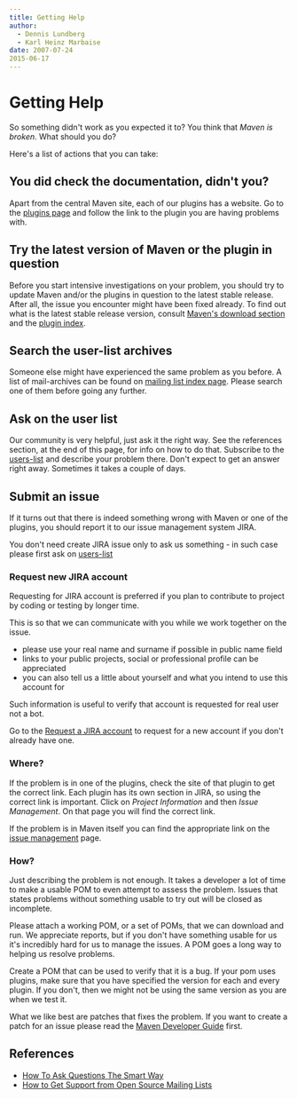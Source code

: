 ```yaml
---
title: Getting Help
author: 
  - Dennis Lundberg
  - Karl Heinz Marbaise
date: 2007-07-24  
2015-06-17
---
```


<!-- Licensed to the Apache Software Foundation (ASF) under one-->
<!-- or more contributor license agreements.  See the NOTICE file-->
<!-- distributed with this work for additional information-->
<!-- regarding copyright ownership.  The ASF licenses this file-->
<!-- to you under the Apache License, Version 2.0 (the-->
<!-- "License"); you may not use this file except in compliance-->
<!-- with the License.  You may obtain a copy of the License at-->
<!---->
<!--   http://www.apache.org/licenses/LICENSE-2.0-->
<!---->
<!-- Unless required by applicable law or agreed to in writing,-->
<!-- software distributed under the License is distributed on an-->
<!-- "AS IS" BASIS, WITHOUT WARRANTIES OR CONDITIONS OF ANY-->
<!-- KIND, either express or implied.  See the License for the-->
<!-- specific language governing permissions and limitations-->
<!-- under the License.-->
<!-- NOTE: For help with the syntax of this file, see:-->
<!-- https://maven.apache.org/doxia/references/apt-format.html-->
# Getting Help

So something didn&apos;t work as you expected it to? You think that _Maven is broken_\. What should you do?

Here&apos;s a list of actions that you can take:

## You did check the documentation, didn&apos;t you?

Apart from the central Maven site, each of our plugins has a website\. Go to the [plugins page](\.\./plugins/index\.html) and follow the link to the plugin you are having problems with\.

## Try the latest version of Maven or the plugin in question

Before you start intensive investigations on your problem, you should try to update Maven and/or the plugins in question to the latest stable release\. After all, the issue you encounter might have been fixed already\. To find out what is the latest stable release version, consult [Maven&apos;s download section](\.\./download\.html) and the [plugin index](\.\./plugins/index\.html)\.

## Search the user\-list archives

Someone else might have experienced the same problem as you before\. A list of mail\-archives can be found on [mailing list index page](https://maven\.apache\.org/mailing\-lists\.html)\. Please search one of them before going any further\.

## Ask on the user list

Our community is very helpful, just ask it the right way\. See the references section, at the end of this page, for info on how to do that\. Subscribe to the [users\-list](https://maven\.apache\.org/mailing\-lists\.html) and describe your problem there\. Don&apos;t expect to get an answer right away\. Sometimes it takes a couple of days\.

## Submit an issue

If it turns out that there is indeed something wrong with Maven or one of the plugins, you should report it to our issue management system JIRA\.

You don&apos;t need create JIRA issue only to ask us something \- in such case please first ask on [users\-list](https://maven\.apache\.org/mailing\-lists\.html)

### Request new JIRA account

Requesting for JIRA account is preferred if you plan to contribute to project by coding or testing by longer time\.

This is so that we can communicate with you while we work together on the issue\.

- please use your real name and surname if possible in public name field
- links to your public projects, social or professional profile can be appreciated
- you can also tell us a little about yourself and what you intend to use this account for

Such information is useful to verify that account is requested for real user not a bot\.

Go to the [Request a JIRA account](https://selfserve\.apache\.org/jira\-account\.html?project=maven) to request for a new account if you don&apos;t already have one\.

### Where?

If the problem is in one of the plugins, check the site of that plugin to get the correct link\. Each plugin has its own section in JIRA, so using the correct link is important\. Click on _Project Information_ and then _Issue Management_\. On that page you will find the correct link\.

If the problem is in Maven itself you can find the appropriate link on the [issue management](https://maven\.apache\.org/issue\-management\.html) page\.

### How?

Just describing the problem is not enough\. It takes a developer a lot of time to make a usable POM to even attempt to assess the problem\. Issues that states problems without something usable to try out will be closed as incomplete\.

Please attach a working POM, or a set of POMs, that we can download and run\. We appreciate reports, but if you don&apos;t have something usable for us it&apos;s incredibly hard for us to manage the issues\. A POM goes a long way to helping us resolve problems\. 

Create a POM that can be used to verify that it is a bug\. If your pom uses plugins, make sure that you have specified the version for each and every plugin\. If you don&apos;t, then we might not be using the same version as you are when we test it\.

What we like best are patches that fixes the problem\. If you want to create a patch for an issue please read the [Maven Developer Guide](\.\./guides/development/guide\-maven\-development\.html) first\.

## References

- [How To Ask Questions The Smart Way](http://www\.catb\.org/~esr/faqs/smart\-questions\.html)
- [How to Get Support from Open Source Mailing Lists](http://opensourcestrategies\.blogspot\.com/2005/09/how\-to\-get\-support\-from\-open\-source\.html)
